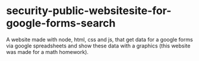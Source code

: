 # security-public-websitesite-for-google-forms-search
A website made with node, html, css and js, that get data for a google forms via google spreadsheets and show these data with a graphics (this website was made for a math homework).
